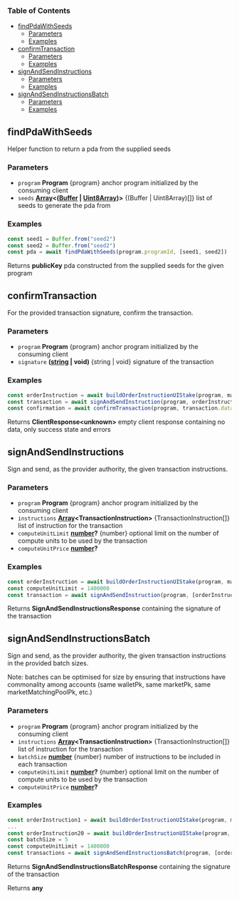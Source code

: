 <!-- Generated by documentation.js. Update this documentation by updating the source code. -->

### Table of Contents

*   [findPdaWithSeeds][1]
    *   [Parameters][2]
    *   [Examples][3]
*   [confirmTransaction][4]
    *   [Parameters][5]
    *   [Examples][6]
*   [signAndSendInstructions][7]
    *   [Parameters][8]
    *   [Examples][9]
*   [signAndSendInstructionsBatch][10]
    *   [Parameters][11]
    *   [Examples][12]

## findPdaWithSeeds

Helper function to return a pda from the supplied seeds

### Parameters

*   `program` **Program** {program} anchor program initialized by the consuming client
*   `seeds` **[Array][13]<([Buffer][14] | [Uint8Array][15])>** {(Buffer | Uint8Array)\[]} list of seeds to generate the pda from

### Examples

```javascript
const seed1 = Buffer.from("seed2")
const seed2 = Buffer.from("seed2")
const pda = await findPdaWithSeeds(program.programId, [seed1, seed2])
```

Returns **publicKey** pda constructed from the supplied seeds for the given program

## confirmTransaction

For the provided transaction signature, confirm the transaction.

### Parameters

*   `program` **Program** {program} anchor program initialized by the consuming client
*   `signature` **([string][16] | void)** {string | void} signature of the transaction

### Examples

```javascript
const orderInstruction = await buildOrderInstructionUIStake(program, marketPk, marketOutcomeIndex, forOutcome, price, stake, productPk)
const transaction = await signAndSendInstruction(program, orderInstruction.data.instruction)
const confirmation = await confirmTransaction(program, transaction.data.signature);
```

Returns **ClientResponse\<unknown>** empty client response containing no data, only success state and errors

## signAndSendInstructions

Sign and send, as the provider authority, the given transaction instructions.

### Parameters

*   `program` **Program** {program} anchor program initialized by the consuming client
*   `instructions` **[Array][13]\<TransactionInstruction>** {TransactionInstruction\[]} list of instruction for the transaction
*   `computeUnitLimit` **[number][17]?** {number} optional limit on the number of compute units to be used by the transaction
*   `computeUnitPrice` **[number][17]?**&#x20;

### Examples

```javascript
const orderInstruction = await buildOrderInstructionUIStake(program, marketPk, marketOutcomeIndex, forOutcome, price, stake, productPk)
const computeUnitLimit = 1400000
const transaction = await signAndSendInstruction(program, [orderInstruction.data.instruction], computeUnitLimit)
```

Returns **SignAndSendInstructionsResponse** containing the signature of the transaction

## signAndSendInstructionsBatch

Sign and send, as the provider authority, the given transaction instructions in the provided batch sizes.

Note: batches can be optimised for size by ensuring that instructions have commonality among accounts (same walletPk, same marketPk, same marketMatchingPoolPk, etc.)

### Parameters

*   `program` **Program** {program} anchor program initialized by the consuming client
*   `instructions` **[Array][13]\<TransactionInstruction>** {TransactionInstruction\[]} list of instruction for the transaction
*   `batchSize` **[number][17]** {number} number of instructions to be included in each transaction
*   `computeUnitLimit` **[number][17]?** {number} optional limit on the number of compute units to be used by the transaction
*   `computeUnitPrice` **[number][17]?**&#x20;

### Examples

```javascript
const orderInstruction1 = await buildOrderInstructionUIStake(program, marketPk, marketOutcomeIndex, forOutcome, price, stake, productPk)
...
const orderInstruction20 = await buildOrderInstructionUIStake(program, marketPk, marketOutcomeIndex, forOutcome, price, stake, productPk)
const batchSize = 5
const computeUnitLimit = 1400000
const transactions = await signAndSendInstructionsBatch(program, [orderInstruction1.data.instruction, ..., orderInstruction20.data.instruction], batchSize, computeUnitLimit)
```

Returns **SignAndSendInstructionsBatchResponse** containing the signature of the transaction

Returns **any**&#x20;

[1]: #findpdawithseeds

[2]: #parameters

[3]: #examples

[4]: #confirmtransaction

[5]: #parameters-1

[6]: #examples-1

[7]: #signandsendinstructions

[8]: #parameters-2

[9]: #examples-2

[10]: #signandsendinstructionsbatch

[11]: #parameters-3

[12]: #examples-3

[13]: https://developer.mozilla.org/docs/Web/JavaScript/Reference/Global_Objects/Array

[14]: https://nodejs.org/api/buffer.html

[15]: https://developer.mozilla.org/docs/Web/JavaScript/Reference/Global_Objects/Uint8Array

[16]: https://developer.mozilla.org/docs/Web/JavaScript/Reference/Global_Objects/String

[17]: https://developer.mozilla.org/docs/Web/JavaScript/Reference/Global_Objects/Number
